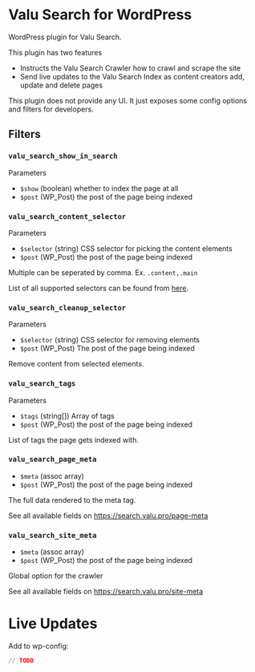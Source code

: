 # Valu Search for WordPress

WordPress plugin for Valu Search.

This plugin has two features

-   Instructs the Valu Search Crawler how to crawl and scrape the site
-   Send live updates to the Valu Search Index as content creators add, update and delete pages

This plugin does not provide any UI. It just exposes some config options and filters for developers.

## Filters

### `valu_search_show_in_search`

Parameters

-   `$show` (boolean) whether to index the page at all
-   `$post` (WP_Post) the post of the page being indexed

### `valu_search_content_selector`

Parameters

-   `$selector` (string) CSS selector for picking the content elements
-   `$post` (WP_Post) the post of the page being indexed

Multiple can be seperated by comma. Ex. `.content,.main`

List of all supported selectors can be found from [here](css-select).

[css-select]: https://www.npmjs.com/package/css-select#supported-selectors

### `valu_search_cleanup_selector`

Parameters

-   `$selector` (string) CSS selector for removing elements
-   `$post` (WP_Post) The post of the page being indexed

Remove content from selected elements.

### `valu_search_tags`

Parameters

-   `$tags` (string[]) Array of tags
-   `$post` (WP_Post) the post of the page being indexed

List of tags the page gets indexed with.

### `valu_search_page_meta`

-   `$meta` (assoc array)
-   `$post` (WP_Post) the post of the page being indexed

The full data rendered to the meta tag.

See all available fields on <https://search.valu.pro/page-meta>

### `valu_search_site_meta`

-   `$meta` (assoc array)
-   `$post` (WP_Post) the post of the page being indexed

Global option for the crawler

See all available fields on <https://search.valu.pro/site-meta>

# Live Updates

Add to wp-config:

```php
// TODO
```

